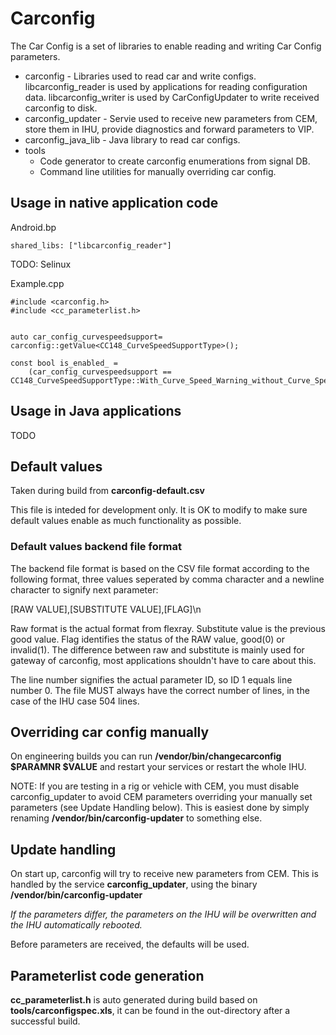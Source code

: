 # Carconfig


The Car Config is a set of libraries to enable reading and writing Car Config parameters. 

* carconfig - Libraries used to read car and write configs. libcarconfig_reader is used by applications for reading configuration data. libcarconfig_writer is used by CarConfigUpdater to write received carconfig to disk.
* carconfig_updater - Servie used to receive new parameters from CEM, store them in IHU, provide diagnostics and forward parameters to VIP.
* carconfig_java_lib - Java library to read car configs.
* tools
  * Code generator to create carconfig enumerations from signal DB.
  * Command line utilities for manually overriding car config.


## Usage in native application code

Android.bp

    shared_libs: ["libcarconfig_reader"]

TODO: Selinux

Example.cpp

    #include <carconfig.h>
    #include <cc_parameterlist.h>


    auto car_config_curvespeedsupport= carconfig::getValue<CC148_CurveSpeedSupportType>();

    const bool is_enabled_ =
        (car_config_curvespeedsupport == CC148_CurveSpeedSupportType::With_Curve_Speed_Warning_without_Curve_Speed_Assist);


## Usage in Java applications

TODO

## Default values

Taken during build from **carconfig-default.csv** 

This file is inteded for development only. It is OK to modify to make sure default values enable as much functionality as possible.  


### Default values backend file format

The backend file format is based on the CSV file format according to the following format, three values seperated by comma character and a newline character to signify next parameter:

[RAW VALUE],[SUBSTITUTE VALUE],[FLAG]\n

Raw format is the actual format from flexray.
Substitute value is the previous good value. Flag identifies the status of the RAW value, good(0) or invalid(1). The difference between raw and substitute is mainly used for gateway of carconfig, most applications shouldn't have to care about this.

The line number signifies the actual parameter ID, so ID 1 equals line number 0. The file MUST always have the correct number of lines, in the case of the IHU case 504 lines.

## Overriding car config manually

On engineering builds you can run **/vendor/bin/changecarconfig $PARAMNR $VALUE** and restart your services or restart the whole IHU.

NOTE: If you are testing in a rig or vehicle with CEM, you must disable carconfig_updater to avoid CEM parameters overriding your manually set parameters (see Update Handling below). This is easiest done by simply renaming **/vendor/bin/carconfig-updater** to something else.


## Update handling

On start up, carconfig will try to receive new parameters from CEM.
This is handled by the service **carconfig_updater**, using the binary **/vendor/bin/carconfig-updater**

*If the parameters differ, the parameters on the IHU will be overwritten and the IHU automatically rebooted.*

Before parameters are received, the defaults will be used.

## Parameterlist code generation
**cc_parameterlist.h** is auto generated during build based on **tools/carconfigspec.xls**,  it can be found in the out-directory after a successful build.
